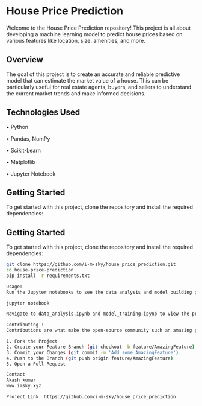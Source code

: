 # House Price Prediction

Welcome to the House Price Prediction repository! This project is all about developing a machine learning model to predict house prices based on various features like location, size, amenities, and more.

## Overview

The goal of this project is to create an accurate and reliable predictive model that can estimate the market value of a house.
This can be particularly useful for real estate agents, buyers, and sellers to understand the current market trends and make informed decisions.

## Technologies Used

•  Python

•  Pandas, NumPy

•  Scikit-Learn

•  Matplotlib

•  Jupyter Notebook


## Getting Started

To get started with this project, clone the repository and install the required dependencies:

## Getting Started

To get started with this project, clone the repository and install the required dependencies:

```bash
git clone https://github.com/i-m-sky/house_price_prediction.git
cd house-price-prediction
pip install -r requirements.txt

Usage:
Run the Jupyter notebooks to see the data analysis and model building process:

jupyter notebook

Navigate to data_analysis.ipynb and model_training.ipynb to view the project.

Contributing :
Contributions are what make the open-source community such an amazing place to learn, inspire, and create. Any contributions you make are greatly appreciated.

1. Fork the Project
2. Create your Feature Branch (git checkout -b feature/AmazingFeature)
3. Commit your Changes (git commit -m 'Add some AmazingFeature')
4. Push to the Branch (git push origin feature/AmazingFeature)
5. Open a Pull Request

Contact
Akash kumar
www.imsky.xyz

Project Link: https://github.com/i-m-sky/house_price_prediction
